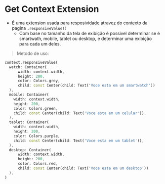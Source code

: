 # Get Context Extension
- É uma extension usada para resposividade atravez do contexto da pagina ```.responsiveValue()```
  - Com base no tamanho da tela de exibição é possivel determinar se é smartwath, mobile, tablet ou desktop, e determinar uma exibição para cada um deles.
> Metodo de uso:
```dart
context.responsiveValue(
  watch: Container(
      width: context.width,
      height: 200,
      color: Colors.grey,
      child: const Center(child: Text('Voce esta em um smartwatch'))
  ),
  mobile: Container(
    width: context.width,
    height: 200,
    color: Colors.green,
    child: const Center(child: Text('Voce esta em um celular')),
  ),
  tablet: Container(
    width: context.width,
    height: 200,
    color: Colors.purple,
    child: const Center(child: Text('Voce esta em um tablet')),
  ),
  desktop: Container(
      width: context.width,
      height: 200,
      color: Colors.red,
      child: const Center(child: Text('Voce esta em um desktop'))
  ),
)